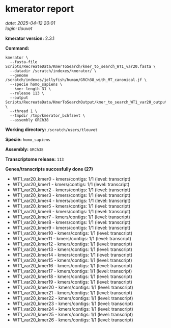 # kmerator report
*date: 2025-04-12 20:01*  
*login: tlouvet*

**kmerator version:** 2.3.1

**Command:**

```
kmerator \
  --fasta-file Scripts/RecreateData/KmerToSearch/kmer_to_search_WT1_var20.fasta \
  --datadir /scratch/indexes/kmerator/ \
  --genome /scratch/indexes/jellyfish/human/GRCh38_with_MT_canonical.jf \
  --specie homo_sapiens \
  --kmer-length 31 \
  --release 113 \
  --output Scripts/RecreateData/KmerToSearchOutput/kmer_to_search_WT1_var20_output \
  --thread 1 \
  --tmpdir /tmp/kmerator_bchfzevt \
  --assembly GRCh38
```

**Working directory:** `/scratch/users/tlouvet`

**Specie:** `homo_sapiens`

**Assembly:** `GRCh38`

**Transcriptome release:** `113`

**Genes/transcripts succesfully done (27)**

- WT1_var20_kmer0 - kmers/contigs: 1/1 (level: transcript)
- WT1_var20_kmer1 - kmers/contigs: 1/1 (level: transcript)
- WT1_var20_kmer2 - kmers/contigs: 1/1 (level: transcript)
- WT1_var20_kmer3 - kmers/contigs: 1/1 (level: transcript)
- WT1_var20_kmer4 - kmers/contigs: 1/1 (level: transcript)
- WT1_var20_kmer5 - kmers/contigs: 1/1 (level: transcript)
- WT1_var20_kmer6 - kmers/contigs: 1/1 (level: transcript)
- WT1_var20_kmer7 - kmers/contigs: 1/1 (level: transcript)
- WT1_var20_kmer8 - kmers/contigs: 1/1 (level: transcript)
- WT1_var20_kmer9 - kmers/contigs: 1/1 (level: transcript)
- WT1_var20_kmer10 - kmers/contigs: 1/1 (level: transcript)
- WT1_var20_kmer11 - kmers/contigs: 1/1 (level: transcript)
- WT1_var20_kmer12 - kmers/contigs: 1/1 (level: transcript)
- WT1_var20_kmer13 - kmers/contigs: 1/1 (level: transcript)
- WT1_var20_kmer14 - kmers/contigs: 1/1 (level: transcript)
- WT1_var20_kmer15 - kmers/contigs: 1/1 (level: transcript)
- WT1_var20_kmer16 - kmers/contigs: 1/1 (level: transcript)
- WT1_var20_kmer17 - kmers/contigs: 1/1 (level: transcript)
- WT1_var20_kmer18 - kmers/contigs: 1/1 (level: transcript)
- WT1_var20_kmer19 - kmers/contigs: 1/1 (level: transcript)
- WT1_var20_kmer20 - kmers/contigs: 1/1 (level: transcript)
- WT1_var20_kmer21 - kmers/contigs: 1/1 (level: transcript)
- WT1_var20_kmer22 - kmers/contigs: 1/1 (level: transcript)
- WT1_var20_kmer23 - kmers/contigs: 1/1 (level: transcript)
- WT1_var20_kmer24 - kmers/contigs: 1/1 (level: transcript)
- WT1_var20_kmer25 - kmers/contigs: 1/1 (level: transcript)
- WT1_var20_kmer26 - kmers/contigs: 1/1 (level: transcript)
